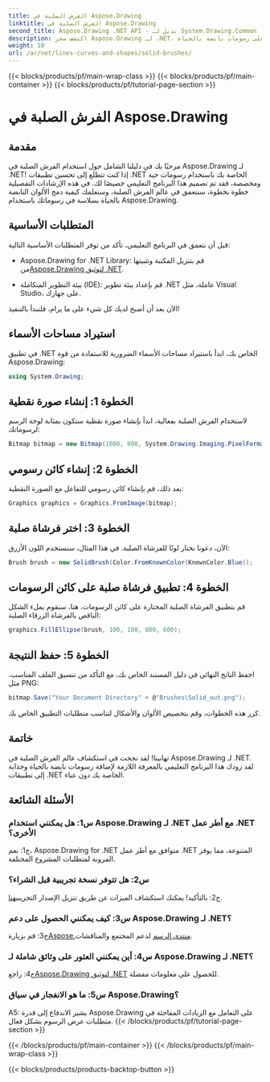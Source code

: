 ```yaml
---
title: الفرش الصلبة في Aspose.Drawing
linktitle: الفرش الصلبة في Aspose.Drawing
second_title: Aspose.Drawing .NET API - بديل لـ System.Drawing.Common
description: اكتشف سحر Aspose.Drawing لـ .NET. أتقن استخدام الفرش الصلبة في هذا الدليل المفصّل خطوة بخطوة للحصول على رسومات نابضة بالحياة.
weight: 10
url: /ar/net/lines-curves-and-shapes/solid-brushes/
---
```


{{< blocks/products/pf/main-wrap-class >}}
{{< blocks/products/pf/main-container >}}
{{< blocks/products/pf/tutorial-page-section >}}

# الفرش الصلبة في Aspose.Drawing

## مقدمة

مرحبًا بك في دليلنا الشامل حول استخدام الفرش الصلبة في Aspose.Drawing لـ .NET! إذا كنت تتطلع إلى تحسين تطبيقات .NET الخاصة بك باستخدام رسومات حية ومخصصة، فقد تم تصميم هذا البرنامج التعليمي خصيصًا لك. في هذه الإرشادات التفصيلية خطوة بخطوة، سنتعمق في عالم الفرش الصلبة، وسنعلمك كيفية دمج الألوان النابضة بالحياة بسلاسة في رسوماتك باستخدام Aspose.Drawing.

## المتطلبات الأساسية

قبل أن نتعمق في البرنامج التعليمي، تأكد من توفر المتطلبات الأساسية التالية:

-  Aspose.Drawing for .NET Library: قم بتنزيل المكتبة وتثبيتها من[Aspose.Drawing لتوثيق .NET](https://reference.aspose.com/drawing/net/).

- بيئة التطوير المتكاملة (IDE): قم بإعداد بيئة تطوير .NET عاملة، مثل Visual Studio، على جهازك.

الآن بعد أن أصبح لديك كل شيء على ما يرام، فلنبدأ بالتنفيذ!

## استيراد مساحات الأسماء

في تطبيق .NET الخاص بك، ابدأ باستيراد مساحات الأسماء الضرورية للاستفادة من قوة Aspose.Drawing:

```csharp
using System.Drawing;
```

## الخطوة 1: إنشاء صورة نقطية

لاستخدام الفرش الصلبة بفعالية، ابدأ بإنشاء صورة نقطية ستكون بمثابة لوحة الرسم لرسوماتك:

```csharp
Bitmap bitmap = new Bitmap(1000, 800, System.Drawing.Imaging.PixelFormat.Format32bppPArgb);
```

## الخطوة 2: إنشاء كائن رسومي

بعد ذلك، قم بإنشاء كائن رسومي للتفاعل مع الصورة النقطية:

```csharp
Graphics graphics = Graphics.FromImage(bitmap);
```

## الخطوة 3: اختر فرشاة صلبة

الآن، دعونا نختار لونًا للفرشاة الصلبة. في هذا المثال، سنستخدم اللون الأزرق:

```csharp
Brush brush = new SolidBrush(Color.FromKnownColor(KnownColor.Blue));
```

## الخطوة 4: تطبيق فرشاة صلبة على كائن الرسومات

قم بتطبيق الفرشاة الصلبة المختارة على كائن الرسومات. هنا، سنقوم بملء الشكل الناقص بالفرشاة الزرقاء الصلبة:

```csharp
graphics.FillEllipse(brush, 100, 100, 800, 600);
```

## الخطوة 5: حفظ النتيجة

احفظ الناتج النهائي في دليل المستند الخاص بك، مع التأكد من تنسيق الملف المناسب، مثل PNG:

```csharp
bitmap.Save("Your Document Directory" + @"Brushes\Solid_out.png");
```

كرر هذه الخطوات، وقم بتخصيص الألوان والأشكال لتناسب متطلبات التطبيق الخاص بك.

## خاتمة

تهانينا! لقد نجحت في استكشاف عالم الفرش الصلبة في Aspose.Drawing لـ .NET. لقد زودك هذا البرنامج التعليمي بالمعرفة اللازمة لإضافة رسومات نابضة بالحياة وجذابة إلى تطبيقات .NET الخاصة بك دون عناء.

## الأسئلة الشائعة

### س1: هل يمكنني استخدام Aspose.Drawing لـ .NET مع أطر عمل .NET الأخرى؟

ج1: نعم، Aspose.Drawing for .NET متوافق مع أطر عمل .NET المتنوعة، مما يوفر المرونة لمتطلبات المشروع المختلفة.

### س2: هل تتوفر نسخة تجريبية قبل الشراء؟

ج2: بالتأكيد! يمكنك استكشاف الميزات عن طريق تنزيل الإصدار التجريبي[هنا](https://releases.aspose.com/).

### س3: كيف يمكنني الحصول على دعم Aspose.Drawing لـ .NET؟

 ج3: قم بزيارة[Aspose.منتدى الرسم](https://forum.aspose.com/c/diagram/17) لدعم المجتمع والمناقشات.

### س4: أين يمكنني العثور على وثائق شاملة لـ Aspose.Drawing لـ .NET؟

ج4: راجع[Aspose.Drawing لتوثيق .NET](https://reference.aspose.com/drawing/net/) للحصول على معلومات مفصلة.

### س5: ما هو الانفجار في سياق Aspose.Drawing؟

A5: يشير الاندفاع إلى قدرة Aspose.Drawing على التعامل مع الزيادات المفاجئة في متطلبات عرض الرسوم بشكل فعال.
{{< /blocks/products/pf/tutorial-page-section >}}

{{< /blocks/products/pf/main-container >}}
{{< /blocks/products/pf/main-wrap-class >}}

{{< blocks/products/products-backtop-button >}}
